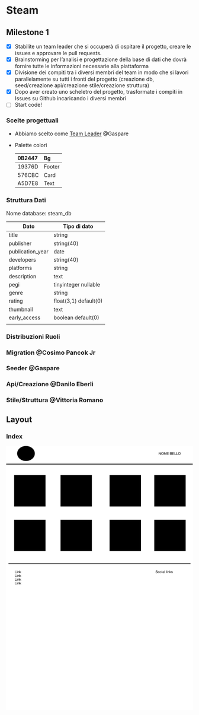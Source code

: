# Steam

## Milestone 1

- [x]  Stabilite un team leader che si occuperà di ospitare il progetto, creare le issues e approvare le pull requests.
- [x]  Brainstorming per l’analisi e progettazione della base di dati che dovrà fornire tutte le informazioni necessarie alla piattaforma
- [x]  Divisione dei compiti tra i diversi membri del team in modo che si lavori parallelamente su tutti i fronti del progetto (creazione db, seed/creazione api/creazione stile/creazione struttura)
- [x]  Dopo aver creato uno scheletro del progetto, trasformate i compiti in Issues su Github incaricando i diversi membri
- [ ]  Start code!

### Scelte progettuali

- Abbiamo scelto come [Team Leader](https://www.notion.so/Steam-c594c681da4c4a8fa151aa7653ed7113) @Gaspare
- Palette colori
    
    | 0B2447 | Bg |
    | --- | --- |
    | 19376D | Footer |
    | 576CBC | Card |
    | A5D7E8 | Text |

### Struttura Dati

Nome database: steam_db

| Dato | Tipo di dato |
| --- | --- |
| title | string |
| publisher | string(40) |
| publication_year | date |
| developers | string(40) |
| platforms | string |
| description | text |
| pegi | tinyinteger nullable |
| genre | string |
| rating | float(3,1) default(0) |
| thumbnail | text |
| early_access | boolean default(0) |
|  |  |

### Distribuzioni Ruoli

### Migration @Cosimo Pancok Jr

### Seeder @Gaspare

### Api/Creazione @Danilo Eberli

### Stile/Struttura @Vittoria Romano

## Layout

### Index

![style.jpg](readme-assets/layout-index.jpg)
